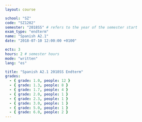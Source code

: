 ```yaml
---
layout: course

school: "SZ"
code: "SZ1202"
semester: "2018SS" # refers to the year of the semester start
exam_type: "endterm"
name: "Spanish A2.1"
date: "2018-07-10 12:00:00 +0100"

ects: 3
hours: 2 # semester hours
mode: "written"
lang: "es"

title: "Spanish A2.1 2018SS Endterm"
grades:
  - { grade: 1.0, people: 12 }
  - { grade: 1.3, people: 8 }
  - { grade: 1.7, people: 4 }
  - { grade: 2.0, people: 1 }
  - { grade: 2.3, people: 1 }
  - { grade: 3.0, people: 1 }
  - { grade: 5.0, people: 1 }
  - { grade: 6.0, people: 2 }
---
```



